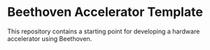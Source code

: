 # Beethoven Accelerator Template

This repository contains a starting point for developing a hardware accelerator using Beethoven.
